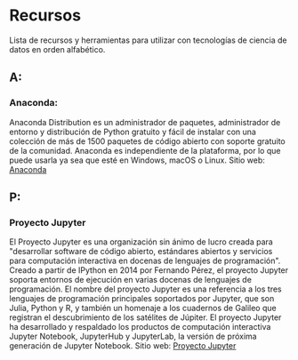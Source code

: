 # Recursos
Lista de recursos y herramientas para utilizar con tecnologías de ciencia de datos en orden alfabético.

## A:

### Anaconda:
Anaconda Distribution es un administrador de paquetes, administrador de entorno y distribución de Python gratuito y fácil de instalar con una colección de más de 1500 paquetes de código abierto con soporte gratuito de la comunidad. Anaconda es independiente de la plataforma, por lo que puede usarla ya sea que esté en Windows, macOS o Linux.
Sitio web: [Anaconda]("https://www.anaconda.com/")


## P:

### Proyecto Jupyter
El Proyecto Jupyter es una organización sin ánimo de lucro creada para "desarrollar software de código abierto, estándares abiertos y servicios para computación interactiva en docenas de lenguajes de programación". Creado a partir de IPython en 2014 por Fernando Pérez, el proyecto Jupyter soporta entornos de ejecución en varias docenas de lenguajes de programación. El nombre del proyecto Jupyter es una referencia a los tres lenguajes de programación principales soportados por Jupyter, que son Julia, Python y R, y también un homenaje a los cuadernos de Galileo que registran el descubrimiento de los satélites de Júpiter. El proyecto Jupyter ha desarrollado y respaldado los productos de computación interactiva Jupyter Notebook, JupyterHub y JupyterLab, la versión de próxima generación de Jupyter Notebook.
Sitio web: [Proyecto Jupyter]("https://jupyter.org/")